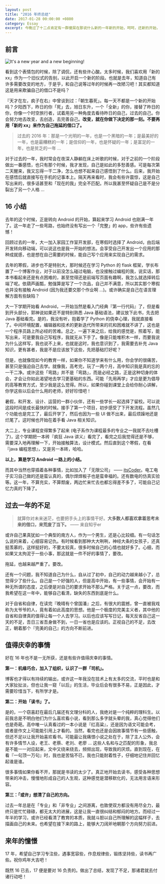 ```yaml
---
layout: post
title: "2016 年终总结"
date: 2017-01-28 00:00:00 +0800
category: Essay
excerpt: 今晚过了十二点肯定有一群傻屌在那说什么新的一年新的开始，呵呵，还新的开始，2017 年你还是这屌样，洗洗睡吧！
---
```


## 前言

![It's a new year and a new beginning!](https://www.z4a.net/images/2017/08/31/newBeginning.jpg)

看到这个表情包的时候，除了调侃，还有些许心酸。太多时候，我们喜欢用「新的 xx」作为一个旧仪式的告别，以此开启一个新的阶段。也就是去年，知道自己有许多需要改变的地方，于是乎，和自己说等过年的时候再一改陋习吧！其实都知道这是用来欺骗自己的借口不是吗？

『天才在左，疯子在右』中曾谈到过：「朝生暮死」。每一天不都是一个新的开始吗？夕阳西下，昨日的你「死」去，旭日东升，一个「全新」的你，接替了昨日的你，你像一个时空旅行者，试着用另一种角度去看待昨日的自己，过去的自己。你会努力地去改变，去创造，去完善自己。**改变，就在你做下决定的那一刻。不要再用「新的 xx」来作为自己拖延的借口了。**

> 过去的 2016 年：那是一个光明的一年，也是一个黑暗的一年；是最美好的一年，也是最糟糕的一年；是信仰的一年，也是怀疑的一年；是富足的一年，也是贫乏的一年 ...

对于过去的一年，我时常会在夜深人静躺在床上听歌的时候，对于之前的一个阶段做出一番感悟，也只有那个时候，我才发现，自己是如此的多愁善感。可是每次第二天醒来，我又忘得一干二净，怎么也想不起来自己感悟到了什么。后来，我开始在感悟后就直接写在手机的记事本上。隔天再来看时，我会有些许震惊，这是自己写出来的，很多话甚至和「现在的我」完全不匹配。所以我甚至怀疑自己是不是分裂出了另一个人格 ...

## 16 小结

去年的这个时候，正是转向 Android 的开始，算起来学习 Android 也刚满一年了。这一年走了一些弯路，也始终没有写出一个「完整」的 app，些许有些遗憾！

回顾过去的一年，大一加入家园工作室开发部，在寒假时选择了 Android，由后端开发转向移动端，可以说这也是我一开始的想法。会享受自己开发出一个应用的那种成就感，也是想在自己需要的时候，能自己写个应用来实现自己的需求。

去年的寒假，进步也不是特别大，那时候还在学习 Python 的 flask 框架，学长布置了一个博客作业，对于以前没怎么碰过电脑，也没接触过编程的我，说实话，那本书看起来还是有点困难的，甚至觉得还是前端写页面有趣啊，我怎么就选择转后端了呢。依葫芦画瓢，勉强算是写了一个次品，自己并不满意，所以其实那个寒假也并没有接触 Android (因为我还要交那个作业啊 ...)。或许确实是自己在语言理解方面有些缺陷？

大一下学期开始看 Android，一开始当然是看入门经典『第一行代码』了，但是看到开头部分，郭神说如果还不是特别熟悉 Java 基础语法，建议放下此书，先去把 Java 基础看完。是的，我没有听，抱着学了 Python 的侥幸心理，我就直接看了。中间环境配置，编辑器和技术的更新迭代所带来的坑和困难就不讲了，这也是一个程序员路上所必经的苦难。总之，一遍下来之后，给我的感觉是，照着写，能写出来，可是要我自己写程序，我就无从下手了。像是只能堆积木一样，而要我说为什么这样写，我也说不上来，也就是这时，我也意识到了，我需要去补充 Java 知识，更有甚者，我是不是应该放下这些，先把基础打好呢？

但是，也就像现如今的教育一样，如果你不知道学来有什么用，你会学的很痛苦，甚至只是强迫自己去学。就像我，高考完，玩了一两个月，高中知识我是真的忘的一干二净。或许这些「弯路」并不是「弯路」，而是必经之路，正是这种切身的体会，才会让你如此渴望地去学习更基础的东西。可能「先用再学」才应是更为倡导的高等教育方式，至少我是这么觉得。所以，如果你碰到课堂上会给你耐心讲解，你学这些以后会什么用的老师，好好珍惜吧！

暑假，和开发、设计、运营的一群小伙伴，还有一些学长一起选择了留校。可以说这段时间是成长最快的时候。接手了第一个项目，初步感受了下开发流程。虽然几个功能也是完工了，最后开学了，然后也因为一些 UI 做不出来，最后烦躁地还是烂尾了。这时候也开始在着手看 Java 相关知识。

大二上，专业课程变得繁多了起来 (电子系作为课程最多的专业之一我就不去吐槽了)，这个学期把一本砖『疯狂 Java 讲义』看完了，看完之后我觉得还是不够，需要深入地再理解一下，开始接触算法，设计模式。然后直到这个寒假，在看『java 编程思想』，又是另一本砖，哈哈。

**以上，算是学习 Android 一路上的小结。**

而其中当然也穿插着各种事情，比如加入了「无限公司」 —— [itsCoder](www.itscoder.com)。电工电子实习自己做的还是蛮认真的，偶尔焊焊板子也是蛮幸福的。还有数电的仿真实验等。这一年，不算充实，不算颓废，两边忙来忙去也都忘得差不多了，可能自己记忆力真的下降了。


## 过去一年的不足

> 就算你对未来迷茫，也要把手头上的事情干好。**大多数人都喜欢拿着思考未来的借口，来荒废了当下。** —— 来自知乎er

或许自己果真犹如一个典型的南方人，作为一个男生，还是心比较细。有一句话怎么说的来着，心细容易记仇。有时候看到那种大大咧咧，神经大条的女孩子，还真挺羡慕的，这样挺好的，不要太较真，很多时候自己的心情也就好多了。心细，而如果又太拘泥于一些小事，那这就是一件不好的事情了，要改。

拖延，也越来越严重了。要改。

还有一个问题，我不知道自己为什么，自从过了初中，自己的动力越来越小了，总觉得少了些什么。自己是一个好强的人，但是高中开始，有一些事情，会开始有一种无所谓的态度，之后便是对自己的要求开始不那么严格。关于这一点，要改，而我希望在这一年中，能够自己看清，缺失的东西到底是什么。

对于自省和自律，在读完『晚晴有个曾国潘』之后，有很大的震撼，曾一直被我戏称为太爷爷的人，竟有着如此高度的思想。他是一个极度的完美主义者，其中他的自省和自律真的值得让每一个人去学习。以后也应该写写日记，每天反省自己这一天的不足，吾日三省吾身做不到，一日一省也是应该的。正视自己的不足，去改正，朝着那个『完美的自己』的方向不断前进。

## 值得庆幸的事情

好在 16 年也不是一无所获，还是有些许值得庆幸的事情。

**第一：机缘巧合，加入了组织，认识了一群「司机」。**

博客也才得以有持续的输出，或许这一年我没在技术上有太多的交流，平时也是和大家扯扯淡，但也让我一窥「以后」的生活，毕业后会有很多不易，正是因此，才需要珍惜当下，有所学才是。

**第二：开始「读书」了。**

是的，一个窃喜赶在最后几届还有文理分科的人，我绝对是一个纯粹的理科生。以前我总是不明白他们为什么喜欢看小说，看到那么多字就头晕的我，真心觉得他们也是奇葩。高中唯一认真看过的一本小说是『红高粱』，还是因为语文可能会考，或者是作文上可能能引用上才看的。当然，看完也还是会因故事情节有一些感触，但还不足以让我开始喜欢看书。可能最让我痛恨小说之处在于，除了主人公外，会有许多情节人设，老王、老蔡、老刘、老廖 ... 这些人名和与之匹配的形象，我总是不能一一对应起来，文中又绕来绕去，频频出现，导致我的厌烦。直到现在，在看『一句顶一万句』时，我也是苦恼不已，我也只能耐着性子，仔细地记住并回忆起谁是谁。

很多事情如果你看不开，那就是书读的太少了。真正地开始去读书，感受各种思想带来的冲击，慢慢地形成自己的人生观，这种感觉是潜移默化的，无法用言语来形容。

**第三：「或许」想清了自己的方向。**

过去一年总是在「专业」和「非专业」之间游离，也致使双方都没有用尽全力，最终只是忙忙碌碌，都无太大的进展，这是让我一直很纠结和郁闷的地方。而经过一年半的学习，或许已经看清了教育的本质，我就斗胆以自己所理解的这幅样子，去描画自己的未来。也希望在接下来的路上，能够大刀阔斧地朝那个方向努力前进。


## 来年的憧憬

17 年，希望自己学习专注些，遇事宽容些，作息规律些，锻炼坚持些，读书再广些。祝你鸡年大吉吧！

既然 16 已去，17 便是要对 16 负责的。做出了总结，发现了不足，那诸君就去付诸行动吧！
